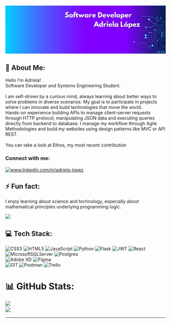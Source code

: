 ![I am GitHub Readme Generator's creator](https://github.com/Adriela23/Adriela23/blob/main/Banner.jpg)
## 💫 About Me:
Hello I’m Adriela!<br> Software Developer and Systems Engineering Student.<br><br>I am self-driven by a curious mind, always learning about better ways to solve problems in diverse scenarios. My goal is to participate in projects where I can innovate and build technologies that move the world.<br>Hands-on experience building APIs to manage client-server requests through HTTP protocol, manipulating JSON data and executing queries directly from backend to database. I manage my workflow through Agile Methodologies and build my websites using design patterns like MVC or API REST.<br><br>
You can take a look at Ethos, my most recent contribution

<h3 align="left">Connect with me:</h3>
<p align="left">
<a href="https://linkedin.com/in/adriela-lopez" target="blank"><img align="center" src="https://raw.githubusercontent.com/rahuldkjain/github-profile-readme-generator/master/src/images/icons/Social/linked-in-alt.svg" alt="www.linkedin.com/in/adriela-lopez" height="30" width="40" /></a>
</p>

## ⚡ Fun fact:
I enjoy learning about science and technology, especially about mathematical principles underlying programming logic.

[![](https://visitcount.itsvg.in/api?id=Adriela23&icon=9&color=6)](https://visitcount.itsvg.in)

## 💻 Tech Stack:
![CSS3](https://img.shields.io/badge/css3-%231572B6.svg?style=flat&logo=css3&logoColor=white) ![HTML5](https://img.shields.io/badge/html5-%23E34F26.svg?style=flat&logo=html5&logoColor=white) ![JavaScript](https://img.shields.io/badge/javascript-%23323330.svg?style=flat&logo=javascript&logoColor=%23F7DF1E) ![Python](https://img.shields.io/badge/python-3670A0?style=flat&logo=python&logoColor=ffdd54) ![Flask](https://img.shields.io/badge/flask-%23000.svg?style=flat&logo=flask&logoColor=white) ![JWT](https://img.shields.io/badge/JWT-black?style=flat&logo=JSON%20web%20tokens) ![React](https://img.shields.io/badge/react-%2320232a.svg?style=flat&logo=react&logoColor=%2361DAFB) <br/>![MicrosoftSQLServer](https://img.shields.io/badge/Microsoft%20SQL%20Server-CC2927?style=flat&logo=microsoft%20sql%20server&logoColor=white) ![Postgres](https://img.shields.io/badge/postgres-%23316192.svg?style=flat&logo=postgresql&logoColor=white) <br/>![Adobe XD](https://img.shields.io/badge/Adobe%20XD-470137?style=flat&logo=Adobe%20XD&logoColor=#FF61F6) ![Figma](https://img.shields.io/badge/figma-%23F24E1E.svg?style=flat&logo=figma&logoColor=white) <br/> ![GIT](https://img.shields.io/badge/Git-fc6d26?style=flat&logo=git&logoColor=white) ![Postman](https://img.shields.io/badge/Postman-FF6C37?style=flat&logo=postman&logoColor=white) ![Trello](https://img.shields.io/badge/Trello-%23026AA7.svg?style=flat&logo=Trello&logoColor=white)

# 📊 GitHub Stats:

![](https://github-readme-streak-stats.herokuapp.com/?user=Adriela23&theme=tokyonight&hide_border=false)<br/>
![](https://github-readme-stats.vercel.app/api/top-langs/?username=Adriela23&theme=tokyonight&hide_border=false&include_all_commits=false&count_private=false&layout=compact)

---
<!-- Proudly created with GPRM ( https://gprm.itsvg.in ) -->
